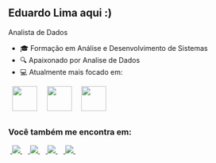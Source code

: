 ## Eduardo Lima aqui :)
Analista de Dados

- 🎓 Formação em Análise e Desenvolvimento de Sistemas
- 🔍 Apaixonado por Analise de Dados
- 💻 Atualmente mais focado em:

<div style="display: inline">
&nbsp;&nbsp;<img width='50' height='50' src="https://img.icons8.com/?size=100&id=13441&format=png&color=000000" />&nbsp;&nbsp;
&nbsp;&nbsp;<img width='50' height='50' src="https://img.icons8.com/?size=100&id=UFXRpPFebwa2&format=png&color=000000" />&nbsp;&nbsp;
&nbsp;&nbsp;<img width='50' height='50' src="https://img.icons8.com/?size=100&id=qYfwpsRXEcpc&format=png&color=000000" />&nbsp;&nbsp;
</div>

##

### Você também me encontra em:
 &nbsp;<a href="https://www.linkedin.com/in/eduardolima17">
    <img src="https://img.shields.io/badge/linkedin-%230077B5.svg?style=for-the-badge&logo=linkedin&logoColor=white">
  </a>&nbsp;
 &nbsp;<a href="https://mail.google.com/mail/u/0/?tab=rm&ogbl#inbox">
    <img src="https://img.shields.io/badge/Gmail-FF0000?style=for-the-badge&logo=gmail&logoColor=white">
  </a>&nbsp;
 &nbsp;<a href="https://www.instagram.com/eduardolima.17/">
    <img src="https://img.shields.io/badge/Instagram-%23E4405F.svg?style=for-the-badge&logo=Instagram&logoColor=white">
  </a>&nbsp;
 &nbsp;<a href="https://www.youtube.com/@EduardoLima-ck6fl">
    <img src="https://img.shields.io/badge/YouTube-FF0000?style=for-the-badge&logo=youtube&logoColor=white">
  </a>&nbsp;
  
